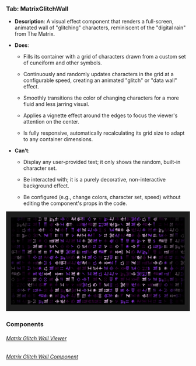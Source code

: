 
### Tab: MatrixGlitchWall

- **Description**: A visual effect component that renders a full-screen, animated wall of "glitching" characters, reminiscent of the "digital rain" from The Matrix.
    
- **Does**:
    
    - Fills its container with a grid of characters drawn from a custom set of cuneiform and other symbols.
        
    - Continuously and randomly updates characters in the grid at a configurable speed, creating an animated "glitch" or "data wall" effect.
        
    - Smoothly transitions the color of changing characters for a more fluid and less jarring visual.
        
    - Applies a vignette effect around the edges to focus the viewer's attention on the center.
        
    - Is fully responsive, automatically recalculating its grid size to adapt to any container dimensions.
        
- **Can’t**:
    
    - Display any user-provided text; it only shows the random, built-in character set.
        
    - Be interacted with; it is a purely decorative, non-interactive background effect.
        
    - Be configured (e.g., change colors, character set, speed) without editing the component's props in the code.
        

![matrix_glitchwall.webp](/_RESOURCES/IMAGES/matrix_glitchwall.webp)



### Components

###### [Matrix Glitch Wall Viewer](D.q.matrixglitchwall.viewer.md)

###### [Matrix Glitch Wall Component](D.q.matrixglitchwall.component.md)
